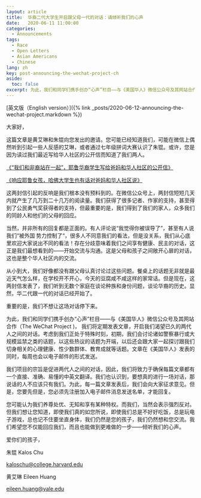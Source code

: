 ```yaml
---
layout: article
title:  华裔二代大学生开启跟父母一代的对话：请倾听我们的心声
date:   2020-06-11 11:00:00
categories:
  - Announcements
tags: 
  - Race
  - Open Letters
  - Asian Americans
  - Chinese
lang: zh
key: post-announcing-the-wechat-project-ch
aside:
  toc: false
excerpt: 为此，我们和同学们携手创办“心声”栏目——与《美国华人》微信公众号及其网站合作（The WeChat Project )， 我们将定期发表文章，开启我们渴望已久的两代人之间的对话。考虑到我们正处于特殊时刻，初期，我们会讨论诸如警察暴行或大规模监禁之类的话题，以这些热议的话题为开端，以后还会跟大家一起探讨跟我们切身相关的心理健康、性少数群体、教育成就等话题。文章在《美国华人》发表的同时，每周也会以电子邮件的形式发送。
---
```

[英文版（English version）]({% link _posts/2020-06-12-announcing-the-wechat-project.markdown %})

大家好，


这篇文章是黄艾琳和朱锟向您发出的邀请。您可能已经知道我们，可能在微信上偶然听到引起一些人反感的艾琳，或者通过七年级拼词大赛认识了朱锟。或许，您是因为读过我们最近写给华人社区的公开信而知道了我们两人。


[《“我们和非裔站在一起”，耶鲁华裔学生写给爸妈和华人社区的公开信》](https://mp.weixin.qq.com/s?__biz=MjM5NDE1NTc4Nw==&mid=2655647555&idx=1&sn=7d2a7031bec78d247bf8a5283ba043b9&chksm=bd314b278a46c2314ffe528f26711940fb7968967393c1b02fb1f0a87c4411195e0c8b4a780c&scene=21)

[《响应耶鲁女孩，哈佛大学生也有话对爸妈和华人社区说》](https://mp.weixin.qq.com/s?__biz=MjM5NDE1NTc4Nw==&mid=2655647744&idx=1&sn=ae9512c7614f46815801b3a975b5c39f&chksm=bd3144648a46cd72a85bf375dd9ace428df65c85bc2fca63a9c39430903c47745d9ade933084&scene=21)


这两封信引起的反响是我们根本没有预料到的。在微信公众号上，两封信短短几天内就产生了几万到二十几万的阅读量。我们获得了很多记者、作家的支持，甚至得到了公民勇气奖获得者的支持，但最重要的是，我们得到了我们的家人，众多我们的同龄人和他们的父母的回应。


当然，并非所有的回复都是正面的。有人评论说“我觉得你被误导了”，甚至有人说我们“被外国 势力控制了“，很多人不同意我们的看法，但是没关系，我们从心底里欢迎大家说出不同的看法！存在分歧意味着我们之间享有健康、民主的对话，这正是我们最想看到的——开始交流与沟通。这是父母和孩子之间敞开心扉的对话，这也是整个华人社区内的交流。


从小到大，我们好像都没有跟父母认真讨论过这些问题。餐桌上的话题无非就是最近天气怎么样，在学校开不开心，今天的豆腐咸不咸这样的家常话。但是现在，这两封信发表了，我们听到无数个家庭在谈论种族和身份问题，谈论华裔的历史。显然，华二代跟一代的对话已经开始了。


重要的是，我们不想让这场对话停下来。


为此，我们和同学们携手创办“心声”栏目——与《美国华人》微信公众号及其网站合作（The WeChat Project )， 我们将定期发表文章，开启我们渴望已久的两代人之间的对话。考虑到我们正处于特殊时刻，初期，我们会讨论诸如警察暴行或大规模监禁之类的话题，以这些热议的话题为开端，以后还会跟大家一起探讨跟我们切身相关的心理健康、性少数群体、教育成就等话题。文章在《美国华人》发表的同时，每周也会以电子邮件的形式发送。 


我们项目的宗旨是促进两代人之间的对话，因此，我们将致力于确保每篇文章都有一个直接、准确、易懂的中英文翻译。我们也认识到，要想真的进行一场对话，那说话的人不应该只有我们。为此，每一篇文章发表后，我们会向大家征求意见。但是，您要先但是，您必须先注册加入电子邮件消息发送名单，才能回复。


您可能认为我们养尊处优、无知和享有某种特权。而我们，当然会表示强烈反对。但我们想让您知道，即使我们真的如您所说，即使我们总是不好好吃饭，总是玩电子游戏，总也记不住要坐直身体，我们仍然是您的孩子，我们仍然想和您交流。我们希望您不仅能回应我们，而且也能做到更难做的一步——倾听我们的心声。


爱你们的孩子，


朱锟 Kalos Chu 

kaloschu@college.harvard.edu

黄艾琳 Eileen Huang

eileen.huang@yale.edu